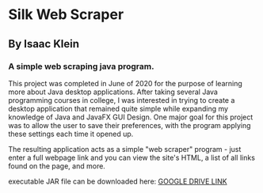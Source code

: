 # Silk Web Scraper
## By Isaac Klein
### A simple web scraping java program.

This project was completed in June of 2020 for the purpose of learning more about Java desktop applications. After taking several Java programming courses in college, I was interested in trying to create a desktop application that remained quite simple while expanding my knowledge of Java and JavaFX GUI Design. One major goal for this project was to allow the user to save their preferences, with the program applying these settings each time it opened up.

The resulting application acts as a simple "web scraper" program - just enter a full webpage link and you can view the site's HTML, a list of all links found on the page, and more.

executable JAR file can be downloaded here: [GOOGLE DRIVE LINK](https://drive.google.com/drive/folders/1w1pV0dCWbw1eBTL2mA7v0h0lLaJXXLnP?usp=sharing)
